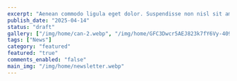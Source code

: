 ```yaml
---
excerpt: "Aenean commodo ligula eget dolor. Suspendisse non nisl sit amet velit hendrerit rutrum. Pellentesque dapibus hendrerit tortor. Vestibulum facilisis,"
publish_date: "2025-04-14"
status: "draft"
gallery: ["/img/home/can-2.webp", "/img/home/GFC3Dwcr5AEJ823k7fY6Vy-4096x4096.webp"]
tags: ["News"]
category: "featured"
featured: "true"
comments_enabled: "false"
main_img: "/img/home/newsletter.webp"
---
```

